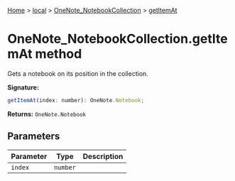 [Home](./index) &gt; [local](local.md) &gt; [OneNote\_NotebookCollection](local.onenote_notebookcollection.md) &gt; [getItemAt](local.onenote_notebookcollection.getitemat.md)

# OneNote\_NotebookCollection.getItemAt method

Gets a notebook on its position in the collection.

**Signature:**
```javascript
getItemAt(index: number): OneNote.Notebook;
```
**Returns:** `OneNote.Notebook`

## Parameters

|  Parameter | Type | Description |
|  --- | --- | --- |
|  `index` | `number` |  |

